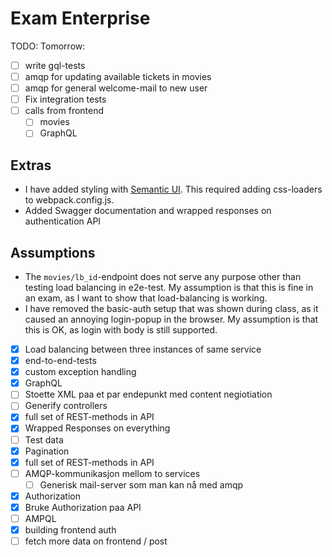 # Exam Enterprise 

TODO: Tomorrow: 
- [ ] write gql-tests 
- [ ] amqp for updating available tickets in movies 
- [ ] amqp for general welcome-mail to new user
- [ ] Fix integration tests 
- [ ] calls from frontend 
    - [ ] movies 
    - [ ] GraphQL

## Extras 
* I have added styling with [Semantic UI](https://semantic-ui.com). This required adding css-loaders to webpack.config.js.
* Added Swagger documentation and wrapped responses on authentication API

## Assumptions
* The `movies/lb_id`-endpoint does not serve any purpose other than testing load balancing in e2e-test. 
My assumption is that this is fine in an exam, as I want to show that load-balancing is working.  
* I have removed the basic-auth setup that was shown during class, as it caused an annoying login-popup in the browser. 
My assumption is that this is OK, as login with body is still supported.
 
- [X] Load balancing between three instances of same service
- [X] end-to-end-tests
- [X] custom exception handling 
- [X] GraphQL 
- [ ] Stoette XML paa et par endepunkt med content negiotiation
- [ ] Generify controllers
- [X] full set of REST-methods in API 
- [X] Wrapped Responses on everything 
- [ ] Test data 
- [X] Pagination
- [X] full set of REST-methods in API
- [ ] AMQP-kommunikasjon mellom to services
    - [ ] Generisk mail-server som man kan nå med amqp  
- [X] Authorization
- [X] Bruke Authorization paa API 
- [ ] AMPQL 
- [X] building frontend auth
- [ ] fetch more data on frontend / post
